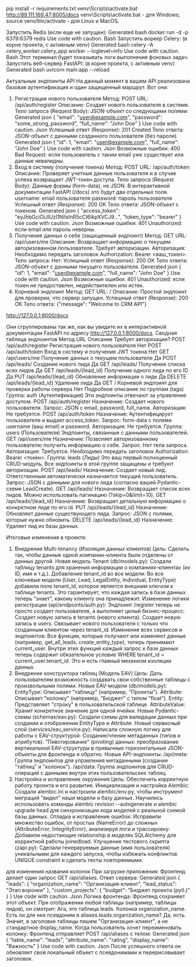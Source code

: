 pip install -r requirements.txt
venv\Scripts\activate.bat
http://89.111.169.47:8005/docs
venv\Scripts\activate.bat - для Windows;
source venv/bin/activate - для Linux и MacOS.

Запустить Redis (если еще не запущен):
Generated bash
docker run -d -p 6379:6379 redis
Use code with caution.
Bash
Запустить воркер Celery: (в корне проекта, с активным venv)
Generated bash
celery -A celery_worker.celery_app worker --loglevel=info
Use code with caution.
Bash
Этот терминал будет показывать логи выполнения фоновых задач.
Запустить веб-сервер FastAPI: (в корне проекта, с активным venv)
Generated bash
uvicorn main:app --reload



Актуальные эндпоинты API
На данный момент в вашем API реализована базовая аутентификация и один защищенный маршрут. Вот они:
1. Регистрация нового пользователя
Метод: POST
URL: /api/auth/register
Описание: Создает нового пользователя в системе.
Тело запроса (Request Body): JSON-объект со следующими полями:
Generated json
{
  "email": "user@example.com",
  "password": "some_strong_password",
  "full_name": "John Doe"
}
Use code with caution.
Json
Успешный ответ (Response): 201 Created
Тело ответа: JSON-объект с данными созданного пользователя (без пароля).
Generated json
{
  "id": 1,
  "email": "user@example.com",
  "full_name": "John Doe"
}
Use code with caution.
Json
Возможные ошибки:
400 Bad Request: если пользователь с таким email уже существует или данные невалидны.
2. Вход в систему (получение токена)
Метод: POST
URL: /api/auth/token
Описание: Проверяет учетные данные пользователя и в случае успеха возвращает JWT-токен доступа.
Тело запроса (Request Body): Данные формы (form-data), не JSON. В интерактивной документации FastAPI (/docs) это будут два отдельных поля.
username: email пользователя
password: пароль пользователя
Успешный ответ (Response): 200 OK
Тело ответа: JSON-объект с токеном.
Generated json
{
  "access_token": "eyJhbGciOiJIUzI1NiIsInR5cCI6IkpXVCJ9...",
  "token_type": "bearer"
}
Use code with caution.
Json
Возможные ошибки:
401 Unauthorized: если email или пароль неверны.
3. Получение данных о себе (защищенный эндпоинт)
Метод: GET
URL: /api/users/me
Описание: Возвращает информацию о текущем авторизованном пользователе. Требует авторизации.
Авторизация: Необходимо передать заголовок Authorization: Bearer <ваш_токен>.
Тело запроса: Нет.
Успешный ответ (Response): 200 OK
Тело ответа: JSON-объект с данными текущего пользователя.
Generated json
{
  "id": 1,
  "email": "user@example.com",
  "full_name": "John Doe"
}
Use code with caution.
Json
Возможные ошибки:
401 Unauthorized: если токен не предоставлен, недействителен или истек.
4. Корневой эндпоинт
Метод: GET
URL: /
Описание: Простой эндпоинт для проверки, что сервер запущен.
Успешный ответ (Response): 200 OK
Тело ответа: {"message": "Welcome to CRM API"}


http://127.0.0.1:8000/docs












Они сгруппированы так же, как вы увидите их в интерактивной документации FastAPI по адресу http://127.0.0.1:8000/docs.
Сводная таблица эндпоинтов
Метод	URL	Описание	Требует авторизации?
POST	/api/auth/register	Регистрация нового пользователя	Нет
POST	/api/auth/token	Вход в систему и получение JWT токена	Нет
GET	/api/users/me	Получение данных о текущем пользователе	Да
POST	/api/leads/	Создание нового лида	Да
GET	/api/leads/	Получение списка всех лидов	Да
GET	/api/leads/{lead_id}	Получение одного лида по его ID	Да
PUT	/api/leads/{lead_id}	Обновление информации о лиде	Да
DELETE	/api/leads/{lead_id}	Удаление лида	Да
GET	/	Корневой эндпоинт для проверки работы сервера	Нет
Подробное описание по группам (tags)
Группа: auth (Аутентификация)
Эти эндпоинты отвечают за управление доступом.
POST /api/auth/register
Назначение: Создает нового пользователя.
Запрос: JSON с email, password, full_name.
Авторизация: Не требуется.
POST /api/auth/token
Назначение: Аутентифицирует пользователя и выдает access_token.
Запрос: form-data с полями username (ваш email) и password.
Авторизация: Не требуется.
Группа: users (Пользователи)
Эндпоинты, связанные с данными пользователей.
GET /api/users/me
Назначение: Позволяет авторизованному пользователю получить информацию о себе.
Запрос: Нет тела запроса.
Авторизация: Требуется. Необходимо передать заголовок Authorization: Bearer <токен>.
Группа: leads (Лиды)
Это ваш первый полноценный CRUD-модуль. Все эндпоинты в этой группе защищены и требуют авторизации.
POST /api/leads/
Назначение: Создает новый лид. Ответственным автоматически назначается текущий пользователь.
Запрос: JSON с данными для нового лида (согласно вашей Pydantic-схеме LeadCreate).
GET /api/leads/
Назначение: Возвращает список всех лидов. Можно использовать пагинацию (?skip=0&limit=10).
GET /api/leads/{lead_id}
Назначение: Возвращает детальную информацию о конкретном лиде по его id.
PUT /api/leads/{lead_id}
Назначение: Обновляет данные существующего лида.
Запрос: JSON с полями, которые нужно обновить.
DELETE /api/leads/{lead_id}
Назначение: Удаляет лид из базы данных.









Итоговые изменения в проекте:
1. Внедрение Multi-tenancy (Изоляция данных клиентов)
Цель: Сделать так, чтобы данные одной компании-клиента были отделены от данных другой.
Новая модель Tenant (db/models.py):
Создали таблицу tenants для хранения информации о компаниях-клиентах (их ID, имя и т.д.).
Добавление tenant_id во все модели:
Во все ключевые модели (User, Lead, LegalEntity, Individual, EntityType) добавили поле tenant_id, которое является внешним ключом к таблице tenants.
Это гарантирует, что каждая запись в базе данных теперь "знает", какому клиенту она принадлежит.
Изменение логики регистрации (api/endpoints/auth.py):
Эндпоинт /register теперь не просто создает пользователя, а выполняет целый бизнес-процесс:
Создает новую запись в tenants (нового клиента).
Создает новую запись в users.
Связывает нового пользователя с только что созданным клиентом через tenant_id.
Изменение всех сервисов и эндпоинтов:
Все функции, которые получают или изменяют данные (например, get_all_leads, create_entity_type), теперь принимают current_user.
Внутри этих функций каждый запрос к базе данных теперь содержит обязательное условие WHERE tenant_id = current_user.tenant_id. Это и есть главный механизм изоляции данных.
2. Внедрение конструктора таблиц (Модель EAV)
Цель: Дать пользователям возможность создавать свои собственные таблицы с произвольными полями.
Новые EAV-модели (db/models.py):
EntityType: Описывает "таблицу" (например, "Проекты").
Attribute: Описывает "колонку" (например, "Бюджет" с типом "float").
Entity: Представляет "строку" в пользовательской таблице.
AttributeValue: Хранит конкретное значение для одной ячейки.
Новые Pydantic-схемы (schemas/eav.py):
Создали схемы для валидации данных при создании и отображении EntityType и Attribute.
Новый сервисный слой (services/eav_service.py):
Написали сложную логику для работы с EAV-структурой:
Создание/чтение метаданных (типов и атрибутов).
"Пивотирование" (pivoting) данных: преобразование вертикальной EAV-структуры в привычные горизонтальные JSON-объекты для фронтенда и обратно.
Новые API-эндпоинты:
/api/meta: Группа эндпоинтов для управления метаданными (создание "таблиц" и "колонок").
/api/data: Группа эндпоинтов для CRUD-операций с данными внутри этих пользовательских таблиц.
3. Настройка и исправление окружения
Цель: Обеспечить корректную работу проекта и его развитие.
Инициализация и настройка Alembic:
Создали alembic.ini и настроили alembic/env.py, чтобы инструмент миграций "видел" наши модели и базу данных.
Научились использовать команды alembic revision --autogenerate и alembic upgrade head для синхронизации кода моделей с реальной схемой базы данных.
Отладка и исправление ошибок:
Исправили множество ошибок, от простых (NameError) до сложных (AttributeError, IntegrityError), анализируя логи и трассировку.
Добавили недостающие relationship в моделях SQLAlchemy для корректной работы joinedload.
Улучшение тестового скрипта (zapr.py):
Сделали генерируемые данные (имя пользователя) уникальными для каждого запуска, чтобы избежать конфликтов UNIQUE constraint и сделать тесты повторяемыми.



для изменения названия колонок
При загрузке приложения: Фронтенд делает один запрос GET /api/aliases.
Ответ сервера:
Generated json
{
  "leads": {
    "organization_name": "Организация-клиент",
    "lead_status": "Этап воронки"
  },
  "custom_projects": {
    "budget": "Бюджет проекта (руб.)"
  }
}
Use code with caution.
Json
Логика фронтенда: Фронтенд сохраняет этот объект. При отображении любой таблицы (например, таблицы лидов), он смотрит:
Ага, это таблица leads.
Колонка organization_name. Есть ли для нее псевдоним в aliases.leads.organization_name?
Да, есть. Значит, в заголовке таблицы пишем "Организация-клиент", а не стандартное display_name.
Когда пользователь хочет переименовать колонку:
Фронтенд отправляет POST /api/aliases с телом:
Generated json
{
  "table_name": "leads",
  "attribute_name": "rating",
  "display_name": "Важность"
}
Use code with caution.
Json
После успешного ответа он обновляет свой локальный объект с псевдонимами и перерисовывает заголовок.